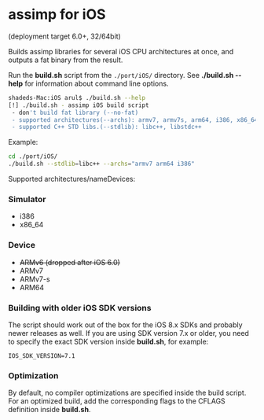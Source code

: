 # assimp for iOS
(deployment target 6.0+, 32/64bit)

Builds assimp libraries for several iOS CPU architectures at once, and outputs a fat binary from the result.

Run the **build.sh** script from the ```./port/iOS/``` directory. See **./build.sh --help** for information about command line options. 

```bash
shadeds-Mac:iOS arul$ ./build.sh --help
[!] ./build.sh - assimp iOS build script
 - don't build fat library (--no-fat)
 - supported architectures(--archs): armv7, armv7s, arm64, i386, x86_64
 - supported C++ STD libs.(--stdlib): libc++, libstdc++
```
Example:
```bash
cd ./port/iOS/
./build.sh --stdlib=libc++ --archs="armv7 arm64 i386"
```
Supported architectures/nameDevices:

### Simulator
- i386
- x86_64
 
### Device
- ~~ARMv6 (dropped after iOS 6.0)~~
- ARMv7
- ARMv7-s
- ARM64

### Building with older iOS SDK versions
The script should work out of the box for the iOS 8.x SDKs and probably newer releases as well.
If you are using SDK version 7.x or older, you need to specify the exact SDK version inside **build.sh**, for example:
```
IOS_SDK_VERSION=7.1
```
### Optimization
By default, no compiler optimizations are specified inside the build script. For an optimized build, add the corresponding flags to the CFLAGS definition inside **build.sh**.

